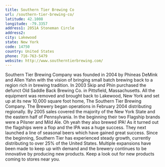 ```yaml
---
title: Southern Tier Brewing Co
url: /southern-tier-brewing-co/
latitude: 42.1008
longitude: -79.3357
address1: 2051A Stoneman Circle
address2: 
city: Lakewood
state: New York
code: 14750
country: United States
phone: 716-763-5479
website: http://www.southerntierbrewing.com/
---
```

Southern Tier Brewing Company was founded in 2004 by Phineas DeMink and Allen Yahn with the vision of bringing small batch brewing back to a region rich in brewing tradition. In 2003 Skip and Phin purchased the defunct Old Saddle Back Brewing Co. in Pittsfield, Massachusetts. All the equipment was removed and brought back to Lakewood, New York and set up at its new 10,000 square foot home, The Southern Tier Brewing Company. The Brewery began operations in February 2004 distributing regionally. By 2005 sales covered the majority of the New York State and the eastern half of Pennsylvania. In the beginning their two Flagship brands were a Pilsner and Mild Ale. Oh yeah they also brewed IPA! As it turned out the flagships were a flop and the IPA was a huge success. They next launched a line of seasonal beers which have gained great success. Since the beginning, Southern Tier has experienced steady growth, currently distributing to over 25% of the United States. Multiple expansions have been made to keep up with demand and the brewery continues to be innovative by producing new products.  Keep a look out for new products coming to stores near you.
